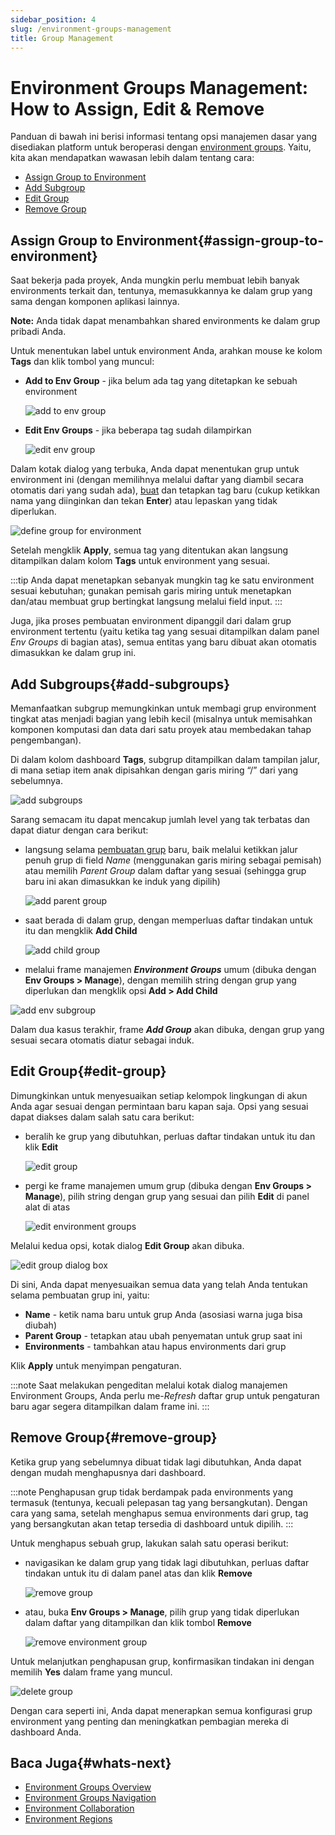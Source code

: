 ```yaml
---
sidebar_position: 4
slug: /environment-groups-management
title: Group Management
---
```

# Environment Groups Management: How to Assign, Edit & Remove

Panduan di bawah ini berisi informasi tentang opsi manajemen dasar yang disediakan platform untuk beroperasi dengan [environment groups](<https://docs.dewacloud.com/docs/environment-groups>). Yaitu, kita akan mendapatkan wawasan lebih dalam tentang cara:

  * [Assign Group to Environment](#assign-group-to-environment)
  * [Add Subgroup](#add-subgroups)
  * [Edit Group](#edit-group)
  * [Remove Group](#remove-group)

## Assign Group to Environment{#assign-group-to-environment}

Saat bekerja pada proyek, Anda mungkin perlu membuat lebih banyak environments terkait dan, tentunya, memasukkannya ke dalam grup yang sama dengan komponen aplikasi lainnya.

**Note:** Anda tidak dapat menambahkan shared environments ke dalam grup pribadi Anda.

Untuk menentukan label untuk environment Anda, arahkan mouse ke kolom **Tags** dan klik tombol yang muncul:

  * **Add to Env Group** \- jika belum ada tag yang ditetapkan ke sebuah environment 

    <img src="https://assets.dewacloud.com/dewacloud-docs/environment-management/environment-groups/group-management/01%20(1).png" alt="add to env group" max-width="100%"/>

  * **Edit Env Groups** \- jika beberapa tag sudah dilampirkan 

    <img src="https://assets.dewacloud.com/dewacloud-docs/environment-management/environment-groups/group-management/02.png" alt="edit env group" max-width="100%"/>

Dalam kotak dialog yang terbuka, Anda dapat menentukan grup untuk environment ini (dengan memilihnya melalui daftar yang diambil secara otomatis dari yang sudah ada), [buat](<https://docs.dewacloud.com/docs/environment-groups-creation>) dan tetapkan tag baru (cukup ketikkan nama yang diinginkan dan tekan **Enter**) atau lepaskan yang tidak diperlukan.

<img src="https://assets.dewacloud.com/dewacloud-docs/environment-management/environment-groups/group-management/03.png" alt="define group for environment" max-width="100%"/>

Setelah mengklik **Apply**, semua tag yang ditentukan akan langsung ditampilkan dalam kolom **Tags** untuk environment yang sesuai.

:::tip 
Anda dapat menetapkan sebanyak mungkin tag ke satu environment sesuai kebutuhan; gunakan pemisah garis miring untuk menetapkan dan/atau membuat grup bertingkat langsung melalui field input.
:::

Juga, jika proses pembuatan environment dipanggil dari dalam grup environment tertentu (yaitu ketika tag yang sesuai ditampilkan dalam panel _Env Groups_ di bagian atas), semua entitas yang baru dibuat akan otomatis dimasukkan ke dalam grup ini.

## Add Subgroups{#add-subgroups}

Memanfaatkan subgrup memungkinkan untuk membagi grup environment tingkat atas menjadi bagian yang lebih kecil (misalnya untuk memisahkan komponen komputasi dan data dari satu proyek atau membedakan tahap pengembangan).

Di dalam kolom dashboard **Tags**, subgrup ditampilkan dalam tampilan jalur, di mana setiap item anak dipisahkan dengan garis miring “/” dari yang sebelumnya.

<img src="https://assets.dewacloud.com/dewacloud-docs/environment-management/environment-groups/group-management/04.png" alt="add subgroups" max-width="100%"/>

Sarang semacam itu dapat mencakup jumlah level yang tak terbatas dan dapat diatur dengan cara berikut:

  * langsung selama [pembuatan grup](<https://docs.dewacloud.com/docs/environment-groups-creation>) baru, baik melalui ketikkan jalur penuh grup di field _Name_ (menggunakan garis miring sebagai pemisah) atau memilih _Parent Group_ dalam daftar yang sesuai (sehingga grup baru ini akan dimasukkan ke induk yang dipilih) 

    <img src="https://assets.dewacloud.com/dewacloud-docs/environment-management/environment-groups/group-management/05.png" alt="add parent group" max-width="100%"/>

  * saat berada di dalam grup, dengan memperluas daftar tindakan untuk itu dan mengklik **Add Child** 

    <img src="https://assets.dewacloud.com/dewacloud-docs/environment-management/environment-groups/group-management/06.png" alt="add child group" max-width="100%"/>

  * melalui frame manajemen _**Environment Groups**_ umum (dibuka dengan **Env Groups > Manage**), dengan memilih string dengan grup yang diperlukan dan mengklik opsi **Add > Add Child**

<img src="https://assets.dewacloud.com/dewacloud-docs/environment-management/environment-groups/group-management/07.png" alt="add env subgroup" max-width="100%"/>

Dalam dua kasus terakhir, frame _**Add Group**_ akan dibuka, dengan grup yang sesuai secara otomatis diatur sebagai induk.

## Edit Group{#edit-group}

Dimungkinkan untuk menyesuaikan setiap kelompok lingkungan di akun Anda agar sesuai dengan permintaan baru kapan saja. Opsi yang sesuai dapat diakses dalam salah satu cara berikut:

  * beralih ke grup yang dibutuhkan, perluas daftar tindakan untuk itu dan klik **Edit** 

    <img src="https://assets.dewacloud.com/dewacloud-docs/environment-management/environment-groups/group-management/08.png" alt="edit group" max-width="100%"/>

  * pergi ke frame manajemen umum grup (dibuka dengan **Env Groups > Manage**), pilih string dengan grup yang sesuai dan pilih **Edit** di panel alat di atas 

    <img src="https://assets.dewacloud.com/dewacloud-docs/environment-management/environment-groups/group-management/09.png" alt="edit environment groups" max-width="100%"/>

Melalui kedua opsi, kotak dialog **Edit Group** akan dibuka.

<img src="https://assets.dewacloud.com/dewacloud-docs/environment-management/environment-groups/group-management/10.png" alt="edit group dialog box" max-width="100%"/>

Di sini, Anda dapat menyesuaikan semua data yang telah Anda tentukan selama pembuatan grup ini, yaitu:

  * **Name** \- ketik nama baru untuk grup Anda (asosiasi warna juga bisa diubah)
  * **Parent Group** \- tetapkan atau ubah penyematan untuk grup saat ini
  * **Environments** \- tambahkan atau hapus environments dari grup

Klik **Apply** untuk menyimpan pengaturan.

:::note 
Saat melakukan pengeditan melalui kotak dialog manajemen Environment Groups, Anda perlu me-_Refresh_ daftar grup untuk pengaturan baru agar segera ditampilkan dalam frame ini.
:::

## Remove Group{#remove-group}

Ketika grup yang sebelumnya dibuat tidak lagi dibutuhkan, Anda dapat dengan mudah menghapusnya dari dashboard.

:::note 
Penghapusan grup tidak berdampak pada environments yang termasuk (tentunya, kecuali pelepasan tag yang bersangkutan). Dengan cara yang sama, setelah menghapus semua environments dari grup, tag yang bersangkutan akan tetap tersedia di dashboard untuk dipilih.
:::

Untuk menghapus sebuah grup, lakukan salah satu operasi berikut:

  * navigasikan ke dalam grup yang tidak lagi dibutuhkan, perluas daftar tindakan untuk itu di dalam panel atas dan klik **Remove** 

    <img src="https://assets.dewacloud.com/dewacloud-docs/environment-management/environment-groups/group-management/11.png" alt="remove group" max-width="100%"/>

  * atau, buka **Env Groups > Manage**, pilih grup yang tidak diperlukan dalam daftar yang ditampilkan dan klik tombol **Remove** 

    <img src="https://assets.dewacloud.com/dewacloud-docs/environment-management/environment-groups/group-management/12.png" alt="remove environment group" max-width="100%"/>

Untuk melanjutkan penghapusan grup, konfirmasikan tindakan ini dengan memilih **Yes** dalam frame yang muncul. 

<img src="https://assets.dewacloud.com/dewacloud-docs/environment-management/environment-groups/group-management/13.png" alt="delete group" max-width="100%"/>

Dengan cara seperti ini, Anda dapat menerapkan semua konfigurasi grup environment yang penting dan meningkatkan pembagian mereka di dashboard Anda.

## Baca Juga{#whats-next}

  * [Environment Groups Overview](<https://docs.dewacloud.com/docs/environment-groups/>)
  * [Environment Groups Navigation](<https://docs.dewacloud.com/docs/environment-groups-navigation/>)
  * [Environment Collaboration](<https://docs.dewacloud.com/docs/share-environment/>)
  * [Environment Regions](<https://docs.dewacloud.com/docs/environment-regions/>)